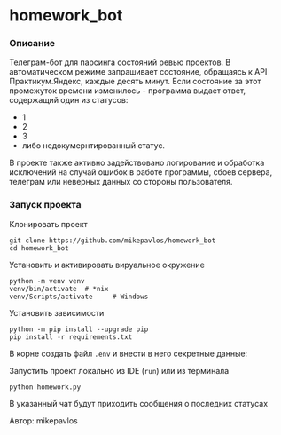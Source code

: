 # homework_bot
### Описание
Телеграм-бот для парсинга состояний ревью проектов. В автоматическом режиме запрашивает состояние, обращаясь к API Практикум.Яндекс, каждые десять минут. Если состояние за этот промежуток времени изменилось - программа выдает ответ, содержащий один из статусов:
- 1
- 2
- 3
- либо недокумернтированный статус.

В проекте также активно задействовано логирование и обработка исключений на случай ошибок в работе программы, сбоев сервера, телеграм или неверных данных со стороны пользователя.

### Запуск проекта
Клонировать проект

```
git clone https://github.com/mikepavlos/homework_bot
cd homework_bot
```

Установить и активировать вируальное окружение

```
python -m venv venv
venv/bin/activate  # *nix
venv/Scripts/activate     # Windows
```

Установить зависимости

```
python -m pip install --upgrade pip
pip install -r requirements.txt
```

В корне создать файл `.env` и внести в него секретные данные:

Запустить проект локально из IDE (`run`) или из терминала

```
python homework.py
```

В указанный чат будут приходить сообщения о последних статусах

Автор: mikepavlos 
